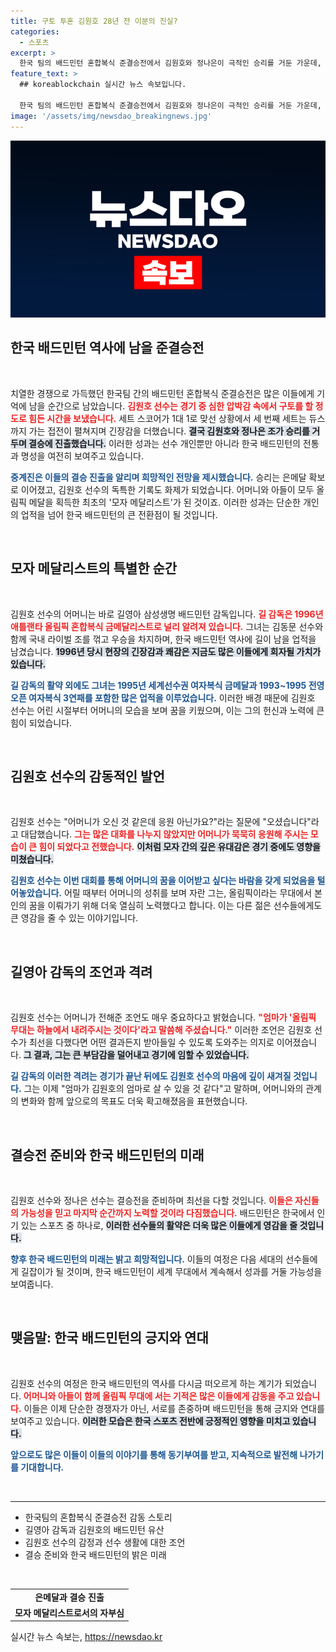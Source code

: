 ```yaml
---
title: 구토 투혼 김원호 28년 전 이분의 진실?
categories:
  - 스포츠
excerpt: >
  한국 팀의 배드민턴 혼합복식 준결승전에서 김원호와 정나은이 극적인 승리를 거둔 가운데, 김원호는 올림픽 메달리스트인 길영아 감독의 아들로서 모자 메달리스트의 영예를 안게 되었습니다.
feature_text: >
  ## koreablockchain 실시간 뉴스 속보입니다.

  한국 팀의 배드민턴 혼합복식 준결승전에서 김원호와 정나은이 극적인 승리를 거둔 가운데, 김원호는 올림픽 메달리스트인 길영아 감독의 아들로서 모자 메달리스트의 영예를 안게 되었습니다.
image: '/assets/img/newsdao_breakingnews.jpg'
---
```


<p><img src="/assets/img/newsdao_breakingnews.jpg" alt="koreablockchain 속보" /></p>

<h2 data-ke-size="size26">한국 배드민턴 역사에 남을 준결승전</h2>

<p data-ke-size="size16">&nbsp;</p>

<p>치열한 경쟁으로 가득했던 한국팀 간의 배드민턴 혼합복식 준결승전은 많은 이들에게 기억에 남을 순간으로 남았습니다. <b><span style="color: #ee2323;">김원호 선수는 경기 중 심한 압박감 속에서 구토를 할 정도로 힘든 시간을 보냈습니다.</span></b> 세트 스코어가 1대 1로 맞선 상황에서 세 번째 세트는 듀스까지 가는 접전이 펼쳐지며 긴장감을 더했습니다. <b><span style="background-color: #21538527;">결국 김원호와 정나은 조가 승리를 거두며 결승에 진출했습니다.</span></b> 이러한 성과는 선수 개인뿐만 아니라 한국 배드민턴의 전통과 명성을 여전히 보여주고 있습니다.</p>

<p><b><span style="color: #1a5490;">중계진은 이들의 결승 진출을 알리며 희망적인 전망을 제시했습니다.</span></b> 승리는 은메달 확보로 이어졌고, 김원호 선수의 독특한 기록도 화제가 되었습니다. 어머니와 아들이 모두 올림픽 메달을 획득한 최초의 '모자 메달리스트'가 된 것이죠. 이러한 성과는 단순한 개인의 업적을 넘어 한국 배드민턴의 큰 전환점이 될 것입니다. </p>

<p data-ke-size="size16">&nbsp;</p>

<h2 data-ke-size="size26">모자 메달리스트의 특별한 순간</h2>

<p data-ke-size="size16">&nbsp;</p>

<p>김원호 선수의 어머니는 바로 길영아 삼성생명 배드민턴 감독입니다. <b><span style="color: #ee2323;">길 감독은 1996년 애틀랜타 올림픽 혼합복식 금메달리스트로 널리 알려져 있습니다.</span></b> 그녀는 김동문 선수와 함께 국내 라이벌 조를 꺾고 우승을 차지하며, 한국 배드민턴 역사에 길이 남을 업적을 남겼습니다. <b><span style="background-color: #21538527;">1996년 당시 현장의 긴장감과 쾌감은 지금도 많은 이들에게 회자될 가치가 있습니다.</span></b> </p>

<p><b><span style="color: #1a5490;">길 감독의 활약 외에도 그녀는 1995년 세계선수권 여자복식 금메달과 1993~1995 전영오픈 여자복식 3연패를 포함한 많은 업적을 이루었습니다.</span></b> 이러한 배경 때문에 김원호 선수는 어린 시절부터 어머니의 모습을 보며 꿈을 키웠으며, 이는 그의 헌신과 노력에 큰 힘이 되었습니다. </p>

<p data-ke-size="size16">&nbsp;</p>

<h2 data-ke-size="size26">김원호 선수의 감동적인 발언</h2>

<p data-ke-size="size16">&nbsp;</p>

<p>김원호 선수는 "어머니가 오신 것 같은데 응원 아닌가요?"라는 질문에 "오셨습니다"라고 대답했습니다. <b><span style="color: #ee2323;">그는 많은 대화를 나누지 않았지만 어머니가 묵묵히 응원해 주시는 모습이 큰 힘이 되었다고 전했습니다.</span></b> <b><span style="background-color: #21538527;">이처럼 모자 간의 깊은 유대감은 경기 중에도 영향을 미쳤습니다.</span></b> </p>

<p><b><span style="color: #1a5490;">김원호 선수는 이번 대회를 통해 어머니의 꿈을 이어받고 싶다는 바람을 갖게 되었음을 털어놓았습니다.</span></b> 어릴 때부터 어머니의 성취를 보며 자란 그는, 올림픽이라는 무대에서 본인의 꿈을 이뤄가기 위해 더욱 열심히 노력했다고 합니다. 이는 다른 젊은 선수들에게도 큰 영감을 줄 수 있는 이야기입니다.</p>

<p data-ke-size="size16">&nbsp;</p>

<h2 data-ke-size="size26">길영아 감독의 조언과 격려</h2>

<p data-ke-size="size16">&nbsp;</p>

<p>김원호 선수는 어머니가 전해준 조언도 매우 중요하다고 밝혔습니다. <b><span style="color: #ee2323;">"엄마가 '올림픽 무대는 하늘에서 내려주시는 것이다'라고 말씀해 주셨습니다."</span></b> 이러한 조언은 김원호 선수가 최선을 다했다면 어떤 결과든지 받아들일 수 있도록 도와주는 의지로 이어졌습니다. <b><span style="background-color: #21538527;">그 결과, 그는 큰 부담감을 덜어내고 경기에 임할 수 있었습니다.</span></b> </p>

<p><b><span style="color: #1a5490;">길 감독의 이러한 격려는 경기가 끝난 뒤에도 김원호 선수의 마음에 깊이 새겨질 것입니다.</span></b> 그는 이제 "엄마가 김원호의 엄마로 살 수 있을 것 같다"고 말하며, 어머니와의 관계의 변화와 함께 앞으로의 목표도 더욱 확고해졌음을 표현했습니다.</p>

<p data-ke-size="size16">&nbsp;</p>

<h2 data-ke-size="size26">결승전 준비와 한국 배드민턴의 미래</h2>

<p data-ke-size="size16">&nbsp;</p>

<p>김원호 선수와 정나은 선수는 결승전을 준비하며 최선을 다할 것입니다. <b><span style="color: #ee2323;">이들은 자신들의 가능성을 믿고 마지막 순간까지 노력할 것이라 다짐했습니다.</span></b> 배드민턴은 한국에서 인기 있는 스포츠 중 하나로, <b><span style="background-color: #21538527;">이러한 선수들의 활약은 더욱 많은 이들에게 영감을 줄 것입니다.</span></b> </p>

<p><b><span style="color: #1a5490;">향후 한국 배드민턴의 미래는 밝고 희망적입니다.</span></b> 이들의 여정은 다음 세대의 선수들에게 길잡이가 될 것이며, 한국 배드민턴이 세계 무대에서 계속해서 성과를 거둘 가능성을 보여줍니다. </p>

<p data-ke-size="size16">&nbsp;</p>

<h2 data-ke-size="size26">맺음말: 한국 배드민턴의 긍지와 연대</h2>

<p data-ke-size="size16">&nbsp;</p>

<p>김원호 선수의 여정은 한국 배드민턴의 역사를 다시금 떠오르게 하는 계기가 되었습니다. <b><span style="color: #ee2323;">어머니와 아들이 함께 올림픽 무대에 서는 기적은 많은 이들에게 감동을 주고 있습니다.</span></b> 이들은 이제 단순한 경쟁자가 아닌, 서로를 존중하며 배드민턴을 통해 긍지와 연대를 보여주고 있습니다. <b><span style="background-color: #21538527;">이러한 모습은 한국 스포츠 전반에 긍정적인 영향을 미치고 있습니다.</span></b> </p>

<p><b><span style="color: #1a5490;">앞으로도 많은 이들이 이들의 이야기를 통해 동기부여를 받고, 지속적으로 발전해 나가기를 기대합니다.</span></b> </p>

<p data-ke-size="size16">&nbsp;</p>

<hr>

<ul>
<li>한국팀의 혼합복식 준결승전 감동 스토리</li>
<li>길영아 감독과 김원호의 배드민턴 유산</li>
<li>김원호 선수의 감정과 선수 생활에 대한 조언</li>
<li>결승 준비와 한국 배드민턴의 밝은 미래</li>
</ul>

<p data-ke-size="size16">&nbsp;</p>

<table style="width: 100%;">
<tr>
<td style="text-align: center; height: 17px;"><b>은메달과 결승 진출</b></td>
</tr>
<tr>
<td style="text-align: center; height: 17px;"><b>모자 메달리스트로서의 자부심</b></td>
</tr>
</table>
실시간 뉴스 속보는, <a href="https://newsdao.kr" rel="dofollow">https://newsdao.kr</a>


